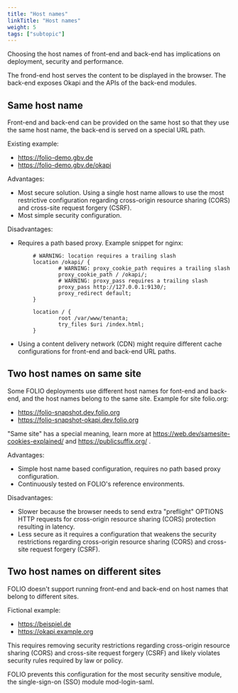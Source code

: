 ```yaml
---
title: "Host names"
linkTitle: "Host names"
weight: 5
tags: ["subtopic"]
---
```


Choosing the host names of front-end and back-end has implications on deployment, security and performance.

The frond-end host serves the content to be displayed in the browser. The back-end exposes Okapi and the APIs of the back-end modules.

## Same host name

Front-end and back-end can be provided on the same host so that they use the same host name, the back-end is served on a special URL path.

Existing example:

* https://folio-demo.gbv.de
* https://folio-demo.gbv.de/okapi

Advantages:

* Most secure solution. Using a single host name allows to use the most restrictive configuration regarding cross-origin resource sharing (CORS) and cross-site request forgery (CSRF).
* Most simple security configuration.

Disadvantages:

* Requires a path based proxy. Example snippet for nginx:

```
        # WARNING: location requires a trailing slash
        location /okapi/ {
                # WARNING: proxy_cookie_path requires a trailing slash
                proxy_cookie_path / /okapi/;
                # WARNING: proxy_pass requires a trailing slash
                proxy_pass http://127.0.0.1:9130/;
                proxy_redirect default;
        }

        location / {
                root /var/www/tenanta;
                try_files $uri /index.html;
        }
```

* Using a content delivery network (CDN) might require different cache configurations for front-end and back-end URL paths.

## Two host names on same site

Some FOLIO deployments use different host names for font-end and back-end, and the host names belong to the same site. Example for site folio.org:

* https://folio-snapshot.dev.folio.org
* https://folio-snapshot-okapi.dev.folio.org

"Same site" has a special meaning, learn more at https://web.dev/samesite-cookies-explained/ and https://publicsuffix.org/ .

Advantages:

* Simple host name based configuration, requires no path based proxy configuration.
* Continuously tested on FOLIO's reference environments.

Disadvantages:

* Slower because the browser needs to send extra "preflight" OPTIONS HTTP requests for cross-origin resource sharing (CORS) protection resulting in latency.
* Less secure as it requires a configuration that weakens the security restrictions regarding cross-origin resource sharing (CORS) and cross-site request forgery (CSRF).

## Two host names on different sites

FOLIO doesn't support running front-end and back-end on host names that belong to different sites.

Fictional example:

* https://beispiel.de
* https://okapi.example.org

This requires removing security restrictions regarding cross-origin resource sharing (CORS) and cross-site request forgery (CSRF) and likely violates security rules required by law or policy.

FOLIO prevents this configuration for the most security sensitive module, the single-sign-on (SSO) module mod-login-saml.
